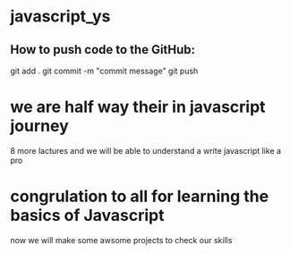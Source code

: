 # javascript_ys

## How to push code to the GitHub:
git add .
git commit -m "commit message"
git push



# we are half way their in javascript journey
8 more lactures and we will be able to understand a write javascript like a pro


# congrulation to all for learning the basics of Javascript
now we will make some awsome projects to check our skills